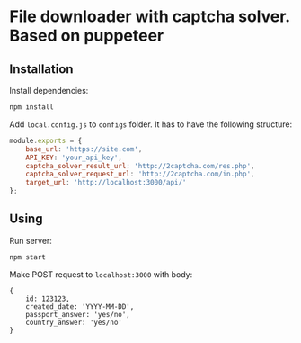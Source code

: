 File downloader with captcha solver. Based on puppeteer
==========

Installation
-----------

Install dependencies:
```bash
npm install
```

Add `local.config.js` to `configs` folder. It has to have the following structure:
```js
module.exports = {
    base_url: 'https://site.com',
    API_KEY: 'your_api_key',
    captcha_solver_result_url: 'http://2captcha.com/res.php',
    captcha_solver_request_url: 'http://2captcha.com/in.php',
    target_url: 'http://localhost:3000/api/'
};
```

Using
-----------

Run server:
```bash
npm start
```

Make POST request to `localhost:3000` with body:
```
{
    id: 123123,
    created_date: 'YYYY-MM-DD',
    passport_answer: 'yes/no',
    country_answer: 'yes/no'
}
```